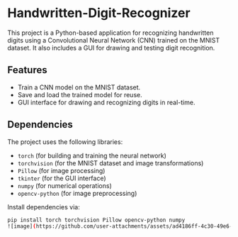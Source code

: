 # Handwritten-Digit-Recognizer

This project is a Python-based application for recognizing handwritten digits using a Convolutional Neural Network (CNN) trained on the MNIST dataset. It also includes a GUI for drawing and testing digit recognition.

## Features
- Train a CNN model on the MNIST dataset.
- Save and load the trained model for reuse.
- GUI interface for drawing and recognizing digits in real-time.

## Dependencies
The project uses the following libraries:
- `torch` (for building and training the neural network)
- `torchvision` (for the MNIST dataset and image transformations)
- `Pillow` (for image processing)
- `tkinter` (for the GUI interface)
- `numpy` (for numerical operations)
- `opencv-python` (for image preprocessing)

Install dependencies via:
```bash
pip install torch torchvision Pillow opencv-python numpy
![image](https://github.com/user-attachments/assets/ad4186ff-4c30-49e6-b9b1-7230d3a29700)
